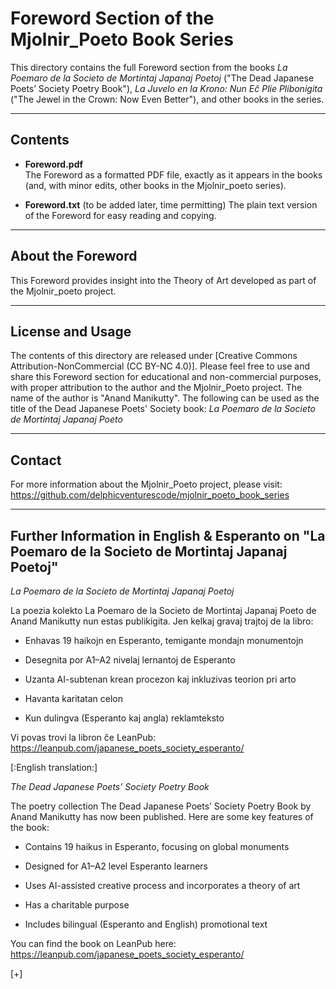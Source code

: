# Foreword Section of the Mjolnir_Poeto Book Series

This directory contains the full Foreword section from the books *La Poemaro de la Societo de Mortintaj Japanaj Poetoj* ("The Dead Japanese Poets’ Society Poetry Book"), *La Juvelo en la Krono: Nun Eĉ Plie Plibonigita* ("The Jewel in the Crown: Now Even Better"), and other books in the series.

---

## Contents

- **Foreword.pdf**  
  The Foreword as a formatted PDF file, exactly as it appears in the books (and, with minor edits, other books in the Mjolnir_poeto series).

- **Foreword.txt**  (to be added later, time permitting)
  The plain text version of the Foreword for easy reading and copying.

---

## About the Foreword

This Foreword provides insight into the Theory of Art developed as part of the Mjolnir_poeto project.

---

## License and Usage

The contents of this directory are released under [Creative Commons Attribution-NonCommercial (CC BY-NC 4.0)]. Please feel free to use and share this Foreword section for educational and non-commercial purposes, with proper attribution to the author and the Mjolnir_Poeto project. The name of the author is "Anand Manikutty". The following can be used as the title of the Dead Japanese Poets' Society book:
*La Poemaro de la Societo de Mortintaj Japanaj Poeto*


---

## Contact

For more information about the Mjolnir_Poeto project, please visit:  
https://github.com/delphicventurescode/mjolnir_poeto_book_series


---

## Further Information in English & Esperanto on "La Poemaro de la Societo de Mortintaj Japanaj Poetoj"

*La Poemaro de la Societo de Mortintaj Japanaj Poetoj*

La poezia kolekto La Poemaro de la Societo de Mortintaj Japanaj Poeto de Anand Manikutty nun estas publikigita. Jen kelkaj gravaj trajtoj de la libro:

- Enhavas 19 haikojn en Esperanto, temigante mondajn monumentojn

- Desegnita por A1–A2 nivelaj lernantoj de Esperanto

- Uzanta AI-subtenan krean procezon kaj inkluzivas teorion pri arto

- Havanta karitatan celon

- Kun dulingva (Esperanto kaj angla) reklamteksto

Vi povas trovi la libron ĉe LeanPub:
https://leanpub.com/japanese_poets_society_esperanto/

[:English translation:]

*The Dead Japanese Poets’ Society Poetry Book*

The poetry collection The Dead Japanese Poets’ Society Poetry Book by Anand Manikutty has now been published. Here are some key features of the book:

- Contains 19 haikus in Esperanto, focusing on global monuments

- Designed for A1–A2 level Esperanto learners

- Uses AI-assisted creative process and incorporates a theory of art

- Has a charitable purpose

- Includes bilingual (Esperanto and English) promotional text

You can find the book on LeanPub here:
https://leanpub.com/japanese_poets_society_esperanto/

[+]
